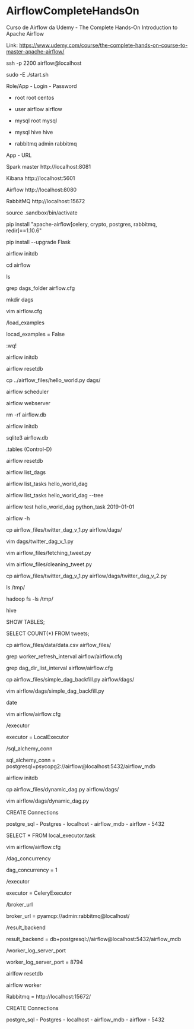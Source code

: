 # AirflowCompleteHandsOn
Curso de Airflow da Udemy - The Complete Hands-On Introduction to Apache Airflow

Link: https://www.udemy.com/course/the-complete-hands-on-course-to-master-apache-airflow/


ssh -p 2200 airflow@localhost

sudo -E ./start.sh

Role/App - Login - Password

- root root centos

- user airflow airflow

- mysql root mysql

- mysql hive hive

- rabbitmq admin rabbitmq


App - URL

Spark master http://localhost:8081

Kibana http://localhost:5601

Airflow http://localhost:8080

RabbitMQ http://localhost:15672

source .sandbox/bin/activate

pip install "apache-airflow[celery, crypto, postgres, rabbitmq, redir]==1.10.6"

pip install --upgrade Flask

airflow initdb

cd airflow

ls

grep dags_folder airflow.cfg

mkdir dags

vim airflow.cfg

/load_examples

locad_examples = False

:wq!

airflow initdb

airflow resetdb

cp ../airflow_files/hello_world.py dags/


airflow scheduler

airflow webserver


rm -rf airflow.db

airflow initdb

sqlite3 airflow.db

.tables (Control-D)

airflow resetdb


airflow list_dags

airflow list_tasks hello_world_dag

airflow list_tasks hello_world_dag --tree

airflow test hello_world_dag python_task 2019-01-01

airflow -h

cp airflow_files/twitter_dag_v_1.py airflow/dags/

vim dags/twitter_dag_v_1.py

vim airflow_files/fetching_tweet.py

vim airflow_files/cleaning_tweet.py

cp airflow_files/twitter_dag_v_1.py airflow/dags/twitter_dag_v_2.py

ls /tmp/

hadoop fs -ls /tmp/

hive

SHOW TABLES;

SELECT COUNT(*) FROM tweets;

cp airflow_files/data/data.csv airflow_files/

grep worker_refresh_interval airflow/airflow.cfg

grep dag_dir_list_interval airflow/airflow.cfg

cp airflow_files/simple_dag_backfill.py airflow/dags/

vim airflow/dags/simple_dag_backfill.py

date

vim airflow/airflow.cfg

/executor

executor = LocalExecutor

/sql_alchemy_conn

sql_alchemy_conn = postgresql+psycopg2://airflow@localhost:5432/airflow_mdb

airflow initdb

cp airflow_files/dynamic_dag.py airflow/dags/

vim airflow/dags/dynamic_dag.py

CREATE Connections

postgre_sql - Postgres - localhost - airflow_mdb - airflow - 5432

SELECT * FROM local_executor.task

vim airflow/airflow.cfg

/dag_concurrency

dag_concurrency = 1

/executor

executor = CeleryExecutor

/broker_url

broker_url = pyamqp://admin:rabbitmq@localhost/

/result_backend

result_backend = db+postgresql://airflow@localhost:5432/airflow_mdb

/worker_log_server_port

worker_log_server_port = 8794

airlfow resetdb

airflow worker

Rabbitmq = http://localhost:15672/

CREATE Connections

postgre_sql - Postgres - localhost - airflow_mdb - airflow - 5432



